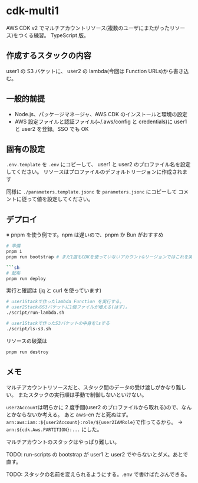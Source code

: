 # cdk-multi1

AWS CDK v2 でマルチアカウントリソース(複数のユーザにまたがったリソース)をつくる練習。
TypeScript 版。

## 作成するスタックの内容

user1 の S3 バケットに、
user2 の lambda(今回は Function URLs)から書き込む。

## 一般的前提

- Node.js、パッケージマネージャ、AWS CDK のインストールと環境の設定
- AWS 設定ファイルと認証ファイル(~/.aws/config と credentials)に user1 と user2 を登録。SSO でも OK

## 固有の設定

`.env.template` を `.env` にコピーして、
user1 と user2 のプロファイル名を設定してください。
リソースはプロファイルのデフォルトリージョンに作成されます

同様に
`./parameters.template.jsonc` を `parameters.jsonc` にコピーして
コメントに従って値を設定してください。

## デプロイ

※ pnpm を使う例です。npm は遅いので、pnpm か Bun がおすすめ

````sh
# 準備
pnpm i
pnpm run bootstrap # まだ1度もCDKを使っていないアカウント&リージョンではこれを実行。複数回実行しても問題ない

```sh
# 配布
pnpm run deploy
````

実行と確認は (jq と curl を使っています)

```sh
# user1Stackで作ったlambda Function を実行する。
# user2StackのS3バケットに1個ファイルが増える(はず)。
./script/run-lambda.sh

# user1Stackで作ったS3バケットの中身をlsする
./script/ls-s3.sh
```

リソースの破棄は

```sh
pnpm run destroy
```

## メモ

マルチアカウントリソースだと、スタック間のデータの受け渡しがかなり難しい。
またスタックの実行順は手動で制御しないといけない。

`user2Account`は明らかに 2 度手間(user2 のプロファイルから取れる)ので、なんとかならないか考える。
あと aws-cn だと死ぬはず。`arn:aws:iam::${user2Account}:role/${user2IAMRole}`で作ってるから。
→ `arn:${cdk.Aws.PARTITION}:...` にした。

マルチアカウントのスタックはやっぱり難しい。

TODO: run-scripts の bootstrap が user1 と user2 でやらないとダメ。あとで直す。

TODO: スタックの名前を変えられるようにする。.env で書けばたぶんできる。
